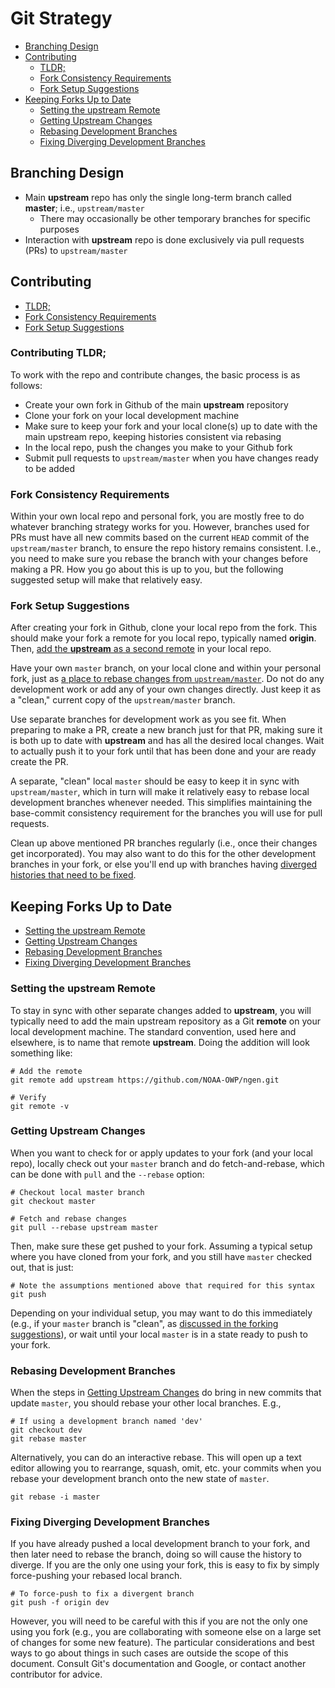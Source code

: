 # Git Strategy

- [Branching Design](#branching-design)
- [Contributing](#contributing)
    - [TLDR;](#contributing-tldr)
    - [Fork Consistency Requirements](#fork-consistency-requirements)
    - [Fork Setup Suggestions](#fork-setup-suggestions)
- [Keeping Forks Up to Date](#keeping-forks-up-to-date)
    - [Setting the upstream Remote](#setting-the-upstream-remote)
    - [Getting Upstream Changes](#getting-upstream-changes)
    - [Rebasing Development Branches](#rebasing-development-branches)
    - [Fixing Diverging Development Branches](#fixing-diverging-development-branches)

## Branching Design

- Main **upstream** repo has only the single long-term branch called **master**; i.e., `upstream/master` 
    - There may occasionally be other temporary branches for specific purposes
- Interaction with **upstream** repo is done exclusively via pull requests (PRs) to `upstream/master`

## Contributing

- [TLDR;](#contributing-tldr)
- [Fork Consistency Requirements](#fork-consistency-requirements)
- [Fork Setup Suggestions](#fork-setup-suggestions)

### Contributing TLDR;

To work with the repo and contribute changes, the basic process is as follows:

- Create your own fork in Github of the main **upstream** repository
- Clone your fork on your local development machine
- Make sure to keep your fork and your local clone(s) up to date with the main upstream repo, keeping histories consistent via rebasing
- In the local repo, push the changes you make to your Github fork
- Submit pull requests to `upstream/master` when you have changes ready to be added

### Fork Consistency Requirements

Within your own local repo and personal fork, you are mostly free to do whatever branching strategy works for you.  However, branches used for PRs must have all new commits based on the current `HEAD` commit of the `upstream/master` branch, to ensure the repo history remains consistent.  I.e., you need to make sure you rebase the branch with your changes before making a PR.  How you go about this is up to you, but the following suggested setup will make that relatively easy.

### Fork Setup Suggestions

After creating your fork in Github, clone your local repo from the fork.  This should make your fork a remote for you local repo, typically named **origin**.  Then,  [add the **upstream** as a second remote](#setting-the-upstream-remote) in your local repo.

Have your own `master` branch, on your local clone and within your personal fork, just as [a place to rebase changes from `upstream/master`](#getting-upstream-changes).  Do not do any development work or add any of your own changes directly.  Just keep it as a "clean," current copy of the `upstream/master` branch.  

Use separate branches for development work as you see fit.  When preparing to make a PR, create a new branch just for that PR, making sure it is both up to date with **upstream** and has all the desired local changes.  Wait to actually push it to your fork until that has been done and your are ready create the PR.

A separate, "clean" local `master` should be easy to keep it in sync with `upstream/master`, which in turn will make it relatively easy to rebase local development branches whenever needed.  This simplifies maintaining the base-commit consistency requirement for the branches you will use for pull requests.

Clean up above mentioned PR branches regularly (i.e., once their changes get incorporated).  You may also want to do this for the other development branches in your fork, or else you'll end up with branches having [diverged histories that need to be fixed](#fixing-diverging-development-branches).

## Keeping Forks Up to Date

- [Setting the upstream Remote](#setting-the-upstream-remote)
- [Getting Upstream Changes](#getting-upstream-changes)
- [Rebasing Development Branches](#rebasing-development-branches)
- [Fixing Diverging Development Branches](#fixing-diverging-development-branches)

### Setting the **upstream** Remote

To stay in sync with other separate changes added to **upstream**, you will typically need to add the main upstream repository as a Git **remote** on your local development machine.  The standard convention, used here and elsewhere, is to name that remote **upstream**.  Doing the addition will look something like:

    # Add the remote 
    git remote add upstream https://github.com/NOAA-OWP/ngen.git
    
    # Verify
    git remote -v

### Getting Upstream Changes

When you want to check for or apply updates to your fork (and your local repo), locally check out your `master` branch and do fetch-and-rebase, which can be done with `pull` and the `--rebase` option:

    # Checkout local master branch 
    git checkout master
    
    # Fetch and rebase changes
    git pull --rebase upstream master
    
Then, make sure these get pushed to your fork. Assuming a typical setup where you have cloned from your fork, and you still have `master` checked out, that is just:

    # Note the assumptions mentioned above that required for this syntax
    git push

Depending on your individual setup, you may want to do this immediately (e.g., if your `master` branch is "clean", as [discussed in the forking suggestions](#fork-setup-suggestions)), or wait until your local `master` is in a state ready to push to your fork. 

### Rebasing Development Branches    
    
When the steps in [Getting Upstream Changes](#getting-upstream-changes) do bring in new commits that update `master`, you should rebase your other local branches. E.g., 

    # If using a development branch named 'dev'
    git checkout dev
    git rebase master
    
Alternatively, you can do an interactive rebase.  This will open up a text editor allowing you to rearrange, squash, omit, etc. your commits when you rebase your development branch onto the new state of `master`. 

    git rebase -i master
    
### Fixing Diverging Development Branches

If you have already pushed a local development branch to your fork, and then later need to rebase the branch, doing so will cause the history to diverge.  If you are the only one using your fork, this is easy to fix by simply force-pushing your rebased local branch.

    # To force-push to fix a divergent branch
    git push -f origin dev
    
However, you will need to be careful with this if you are not the only one using you fork (e.g., you are collaborating with someone else on a large set of changes for some new feature).  The particular considerations and best ways to go about things in such cases are outside the scope of this document.  Consult Git's documentation and Google, or contact another contributor for advice.

     